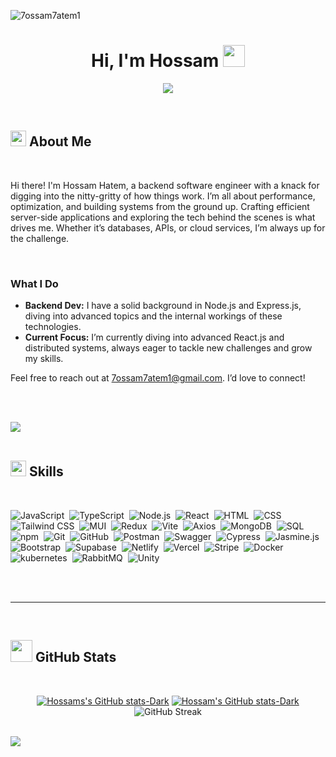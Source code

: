 <p align="left"> <img src="https://komarev.com/ghpvc/?username=7ossam7atem1&label=Profile%20views&color=0e75b6&style=flat" alt="7ossam7atem1" /> </p>

<h1 align="center"><b>Hi, I'm Hossam </b><img src="https://media.giphy.com/media/hvRJCLFzcasrR4ia7z/giphy.gif" width="35"></h1>

<p align="center">
  <img src="https://readme-typing-svg.herokuapp.com?font=Time+New+Roman&color=%234169E1&size=25&center=true&vCenter=true&width=600&height=100&lines=Assalamu+Alaikum+Warahmatullah..&hearts;++;Junior+Software+Engineer,;Computer+Science+Geek,;Currently+learning+Advanced++MERN+Stack,;Love+to+learn+new+stuffs..<3">
</p>

<br>

## <img src="https://emojicdn.elk.sh/👤" width="25"><b> About Me</b>

<br>

Hi there! I'm Hossam Hatem, a backend software engineer with a knack for digging into the nitty-gritty of how things work. I’m all about performance, optimization, and building systems from the ground up. Crafting efficient server-side applications and exploring the tech behind the scenes is what drives me. Whether it’s databases, APIs, or cloud services, I’m always up for the challenge.




<br>

### What I Do

- **Backend Dev:** I have a solid background in Node.js and Express.js, diving into advanced topics and the internal workings of these technologies.
- **Current Focus:** I’m currently diving into advanced React.js and distributed systems, always eager to tackle new challenges and grow my skills.

Feel free to reach out at [7ossam7atem1@gmail.com](mailto:7ossam7atem1@gmail.com). I’d love to connect!

<br><br>

<img src="https://user-images.githubusercontent.com/73097560/115834477-dbab4500-a447-11eb-908a-139a6edaec5c.gif"><br><br>

## <img src="https://media2.giphy.com/media/QssGEmpkyEOhBCb7e1/giphy.gif?cid=ecf05e47a0n3gi1bfqntqmob8g9aid1oyj2wr3ds3mg700bl&rid=giphy.gif" width="25"><b> Skills</b>

<br>

  ![JavaScript](https://img.shields.io/badge/JavaScript-%23F7DF1E.svg?style=for-the-badge&logo=javascript&logoColor=black)&nbsp;
  ![TypeScript](https://img.shields.io/badge/TypeScript-%23007ACC.svg?style=for-the-badge&logo=typescript&logoColor=white)&nbsp;
  ![Node.js](https://img.shields.io/badge/Node.js-%2343853D.svg?style=for-the-badge&logo=node.js&logoColor=white)&nbsp;
  ![React](https://img.shields.io/badge/React-%2320232a.svg?style=for-the-badge&logo=react&logoColor=%2361DAFB)&nbsp;
  ![HTML](https://img.shields.io/badge/HTML-%23E34F26.svg?style=for-the-badge&logo=html5&logoColor=white)&nbsp;
  ![CSS](https://img.shields.io/badge/CSS-%231572B6.svg?style=for-the-badge&logo=css3&logoColor=white)&nbsp;
  ![Tailwind CSS](https://img.shields.io/badge/Tailwind_CSS-%231a202c.svg?style=for-the-badge&logo=tailwind-css&logoColor=38B2AC)&nbsp;
  ![MUI](https://img.shields.io/badge/Material_UI-100000?style=for-the-badge&logo=mui&logoColor=blue)&nbsp;
  ![Redux](https://img.shields.io/badge/Redux-%23764ABC.svg?style=for-the-badge&logo=redux&logoColor=white)&nbsp;
  ![Vite](https://img.shields.io/badge/Vite-%23000000.svg?style=for-the-badge&logo=vite&logoColor=#646CFF)&nbsp;
  ![Axios](https://img.shields.io/badge/-Axios-%23000000?style=for-the-badge&logo=axios&logoColor=%23FFFFFF)&nbsp;
  ![MongoDB](https://img.shields.io/badge/Mongodb-00994C?style=for-the-badge&logo=MongoDB&logoColor=white)&nbsp;
  ![SQL](https://img.shields.io/badge/SQL-FF8000?style=for-the-badge&logo=sequelize&logoColor=white)&nbsp;
  ![npm](https://img.shields.io/badge/npm-%23000000.svg?style=for-the-badge&logo=npm&logoColor=white)&nbsp; 
  ![Git](https://img.shields.io/badge/Git-%23F05033.svg?style=for-the-badge&logo=git&logoColor=white)&nbsp;
  ![GitHub](https://img.shields.io/badge/GitHub-%23121011.svg?style=for-the-badge&logo=github&logoColor=white)&nbsp;
  ![Postman](https://img.shields.io/badge/Postman-%23FF6C37.svg?style=for-the-badge&logo=postman&logoColor=white)&nbsp;
  ![Swagger](https://img.shields.io/badge/swagger-%2343853D.svg?style=for-the-badge&logo=swagger&logoColor=#000000)&nbsp;
  ![Cypress](https://img.shields.io/badge/cypress-%2343853D.svg?style=for-the-badge&logo=cypress&logoColor=white)&nbsp;
  ![Jasmine.js](https://img.shields.io/badge/jasmine.js-00CC00?style=for-the-badge&logo=jasmine&logoColor=white)&nbsp;
  ![Bootstrap](https://img.shields.io/badge/Bootstrap-%23563D7C.svg?style=for-the-badge&logo=bootstrap&logoColor=white)&nbsp;
  ![Supabase](https://img.shields.io/badge/Supabase-003366?style=for-the-badge&logo=supabase&logoColor=white)&nbsp;
  ![Netlify](https://img.shields.io/badge/Netlify-%23000000.svg?style=for-the-badge&logo=netlify&logoColor=#00C7B7)&nbsp;
  ![Vercel](https://img.shields.io/badge/Vercel-%23000000.svg?style=for-the-badge&logo=vercel&logoColor=#000000)&nbsp;
  ![Stripe](https://img.shields.io/badge/Stripe-100000?style=for-the-badge&logo=stripe&logoColor=white)&nbsp;
  ![Docker](https://img.shields.io/badge/Docker-0000CC?style=for-the-badge&logo=docker&logoColor=white)&nbsp;
  ![kubernetes](https://img.shields.io/badge/kubernetes-0080FF?style=for-the-badge&logo=kubernetes&logoColor=white)&nbsp;
  ![RabbitMQ](https://img.shields.io/badge/rabbitmq-FF8000?style=for-the-badge&logo=rabbitmq&logoColor=white)&nbsp;
  ![Unity](https://img.shields.io/badge/Unity-100000?style=for-the-badge&logo=unity&logoColor=white)&nbsp;

<br>
<br>

---

<br>

## <img src="https://media.giphy.com/media/iY8CRBdQXODJSCERIr/giphy.gif" width="35"><b> GitHub Stats </b>

<br>

<div align="center">

[![Hossams's GitHub stats-Dark](https://github-readme-stats.vercel.app/api?username=7ossam7atem1&show_icons=true&theme=dark)](https://github.com/anuraghazra/github-readme-stats)
[![Hossam's GitHub stats-Dark](https://github-readme-stats.vercel.app/api/top-langs/?username=7ossam7atem1&layout=compact&theme=dark)](https://github.com/anuraghazra/github-readme-stats)
![GitHub Streak](https://github-readme-streak-stats.herokuapp.com/?user=7ossam7atem1&theme=dark)
</div>

<br>
<img src="https://user-images.githubusercontent.com/73097560/115834477-dbab4500-a447-11eb-908a-139a6edaec5c.gif">
<br>
<br>
<br>
